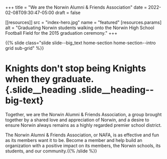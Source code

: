 +++
title = "We are the Norwin Alumni & Friends Association"
date  = 2022-02-08T09:30:47-05:00
draft = false

[[resources]]
 src = "index-hero.jpg"
 name = "featured"
 [resources.params]
  alt = "Graduating Norwin students walking onto the Norwin High School Football Field for the 2015 graduation ceremony."
+++

{{% slide class="slide slide--big_text home-section home-section--intro grid sub-grid" %}}
# Knights don't stop being Knights when they graduate.{.slide__heading .slide__heading--big-text}

Together, we are the Norwin Alumni & Friends Association, a group brought together by a shared love and appreciation of Norwin, and a desire to ensure Norwin always remains as a highly regarded premier school district.

The Norwin Alumni & Friends Association, or NAFA, is as effective and fun as its members want it to be. Become a member and help build an organization with a positive impact on its members, the Norwin schools, its students, and our community.{{% /slide %}}
